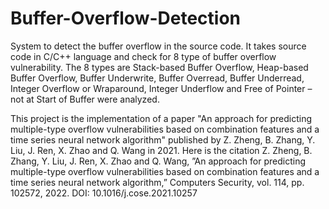 # Buffer-Overflow-Detection
System to detect the buffer overflow in the source code. It takes source code in C/C++ language and check for 8 type of buffer overflow vulnerability. The 8 types are Stack-based Buffer Overflow, Heap-based Buffer Overflow, Buffer Underwrite, Buffer Overread, Buffer Underread, Integer Overflow or Wraparound, Integer Underflow and Free of Pointer – not at Start of Buffer were analyzed.

This project is the implementation of a paper "An approach for predicting multiple-type overflow vulnerabilities based on combination features and a time series neural network algorithm" published by Z. Zheng, B. Zhang, Y. Liu, J. Ren, X. Zhao and Q. Wang in 2021. Here is the citation Z. Zheng, B. Zhang, Y. Liu, J. Ren, X. Zhao and Q. Wang, ”An approach for predicting multiple-type overflow vulnerabilities based on combination features and a time series neural network algorithm,” Computers Security, vol. 114, pp. 102572, 2022. DOI: 10.1016/j.cose.2021.10257
